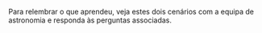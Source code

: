 Para relembrar o que aprendeu, veja estes dois cenários com a equipa de astronomia e responda às perguntas associadas.